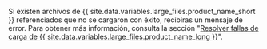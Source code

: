 Si existen archivos de {{ site.data.variables.large_files.product_name_short }} referenciados que no se cargaron con éxito, recibiras un mensaje de error. Para obtener más información, consulta la sección "[Resolver fallas de carga de {{ site.data.variables.large_files.product_name_long }}](/articles/resolving-git-large-file-storage-upload-failures)".
